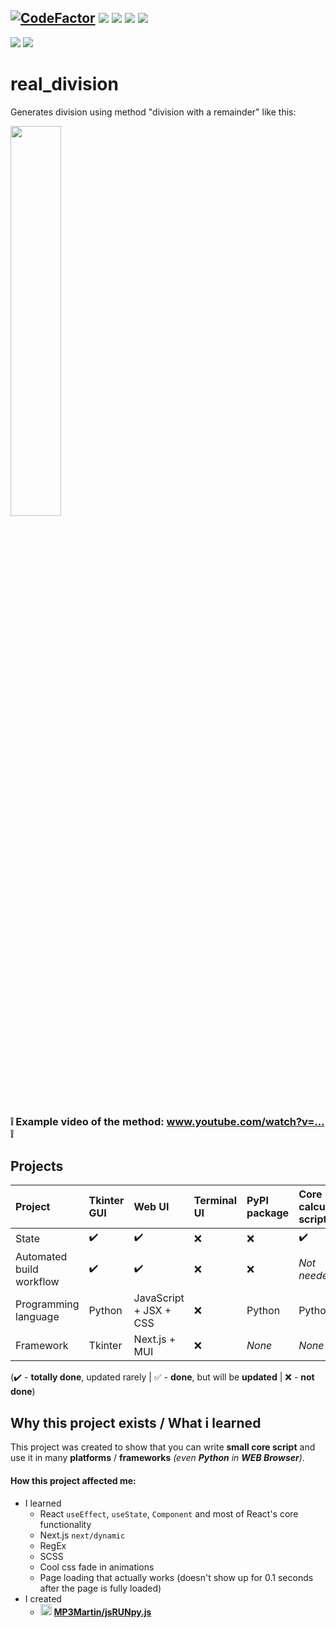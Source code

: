 [![CodeFactor](https://www.codefactor.io/repository/github/MP3Martin/real_division/badge)](#/)
[<img src="https://img.shields.io/github/license/MP3Martin/real_division">](#/)
[<img src="https://img.shields.io/github/stars/MP3Martin/real_division">](#/)
[<img src="https://img.shields.io/github/forks/MP3Martin/real_division">](#/)
[<img src="https://img.shields.io/github/issues/MP3Martin/real_division">](#/)
----
[<img src="https://github.com/MP3Martin/real_division/workflows/Build%20Tkinter%20GUI/badge.svg">](#/)
[<img src="https://github.com/MP3Martin/real_division/workflows/Build%20Next.js%20GUI/badge.svg">](#/)

# real_division
 Generates division using method "division with a remainder" like this:
 
 <a href="#/"><img src="https://user-images.githubusercontent.com/60501493/189485454-df9cec40-8195-49ec-b836-078146240fa5.png" width="40%" /></a>
 <p><span style="color: #666699;"></span></p>
 
<h3><strong>❕ Example video of the method: <a href="https://mp3martin.github.io/misc_gh_pages/video-example?id=DiJu5VeubWs" target="_blank">www.youtube.com/watch?v=...</a> ❕</strong></h3>

## Projects
Project | Tkinter GUI | Web UI | Terminal UI | PyPI package | Core calculation script
:------------ | :-------------| :-------------| :-------------| :-------------| :-------------|
State | ✔️ |  ✔️ | :x: | :x: | ✔️
Automated build workflow | ✔️ |  ✔️ | :x: | :x: | *Not needed*
Programming language | Python |  JavaScript + JSX + CSS | :x: | Python | Python
Framework | Tkinter |  Next.js + MUI | :x: | *None* | *None*

(✔️ - **totally done**, updated rarely | :white_check_mark: - **done**, but will be **updated** | :x: - **not done**)

## Why this project exists / What i learned
This project was created to show that you can write **small core script** and use it in many **platforms** / **frameworks** _(even **Python** in **WEB Browser**)_.

#### How this project affected me:
* I learned
  * React `useEffect`, `useState`, `Component` and most of React's core functionality
  * Next.js `next/dynamic`
  * RegEx
  * SCSS
  * Cool css fade in animations
  * Page loading that actually works (doesn't show up for 0.1 seconds after the page is fully loaded)
* I created
  * [<img src="https://camo.githubusercontent.com/b079fe922f00c4b86f1b724fbc2e8141c468794ce8adbc9b7456e5e1ad09c622/68747470733a2f2f6564656e742e6769746875622e696f2f537570657254696e7949636f6e732f696d616765732f7376672f6769746875622e737667" alt="gh" width="18"/>](https://github.com/MP3Martin/jsRUNpy.js) **[MP3Martin/jsRUNpy.js](https://github.com/MP3Martin/jsRUNpy.js)**
